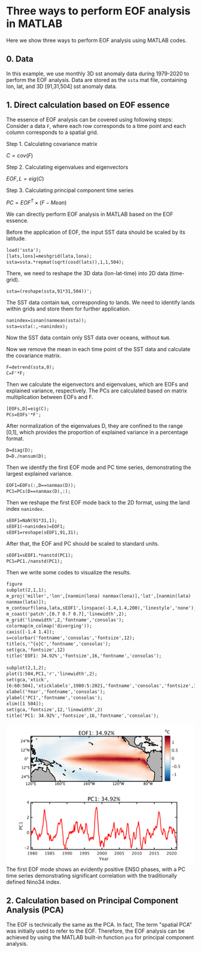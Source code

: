 # Three ways to perform EOF analysis in MATLAB

Here we show three ways to perform EOF analysis using MATLAB codes.

## 0. Data
In this example, we use monthly 3D sst anomaly data during 1979-2020 to perform the EOF analysis. Data are stored as the `ssta` mat file, containing lon, lat, and 3D [91,31,504] sst anomaly data.

## 1. Direct calculation based on EOF essence
The essence of EOF analysis can be covered using following steps:
Consider a data `F`, where each row corresponds to a time point and each column corresponds to a spatial grid.

Step 1. Calculating covariance matrix

$C = cov(F)$

Step 2. Calculating eigenvalues and eigenvectors

$EOF,L=eig(C)$

Step 3. Calculating principal component time series

$PC=EOF^T \times (F-Mean)$

We can directly perform EOF analysis in MATLAB based on the EOF essence.

Before the application of EOF, the input SST data should be scaled by its latitude. 
```
load('ssta');
[lats,lons]=meshgrid(lata,lona);
ssta=ssta.*repmat(sqrt(cosd(lats)),1,1,504);
```
There, we need to reshape the 3D data (lon-lat-time) into 2D data (time-grid).
```
ssta=(reshape(ssta,91*31,504))';
```
The SST data contain `NaN`, corresponding to lands. We need to identify lands within grids and store them for further application.
```
nanindex=isnan(nanmean(ssta));
ssta=ssta(:,~nanindex);
```
Now the SST data contain only SST data over oceans, without `NaN`.

Now we remove the mean in each time point of the SST data and calculate the covariance matrix.
```
F=detrend(ssta,0);
C=F'*F;
```
Then we calculate the eigenvectors and eigenvalues, which are EOFs and explained variance, respectively. The PCs are calculated based on matrix multiplication between EOFs and F.
```
[EOFs,D]=eig(C);
PCs=EOFs'*F';
```
After normalization of the eigenvalues D, they are confined to the range [0,1], which provides the proportion of explained variance in a percentage format.
```
D=diag(D);
D=D./nansum(D);
```
Then we identify the first EOF mode and PC time series, demonstrating the largest explained variance.
```
EOF1=EOFs(:,D==nanmax(D));
PC1=PCs(D==nanmax(D),:);
```
Then we reshape the first EOF mode back to the 2D format, using the land index `nanindex`. 
```
sEOF1=NaN(91*31,1);
sEOF1(~nanindex)=EOF1;
sEOF1=reshape(sEOF1,91,31);
```
After that, the EOF and PC should be scaled to standard units. 
```
sEOF1=sEOF1.*nanstd(PC1);
PC1=PC1./nanstd(PC1);
```
Then we write some codes to visualize the results.
```
figure
subplot(2,1,1);
m_proj('miller','lon',[nanmin(lona) nanmax(lona)],'lat',[nanmin(lata) nanmax(lata)]);
m_contourf(lona,lata,sEOF1',linspace(-1.4,1.4,200),'linestyle','none');
m_coast('patch',[0.7 0.7 0.7],'linewidth',2);
m_grid('linewidth',2,'fontname','consolas');
colormap(m_colmap('diverging'));
caxis([-1.4 1.4]);
s=colorbar('fontname','consolas','fontsize',12);
title(s,'^{o}C','fontname','consolas');
set(gca,'fontsize',12)
title('EOF1: 34.92%','fontsize',16,'fontname','consolas');

subplot(2,1,2);
plot(1:504,PC1,'r','linewidth',2);
set(gca,'xtick',[6:60:504],'xticklabels',1980:5:2021,'fontname','consolas','fontsize',12);
xlabel('Year','fontname','consolas');
ylabel('PC1','fontname','consolas');
xlim([1 504]);
set(gca,'fontsize',12,'linewidth',2)
title('PC1: 34.92%','fontsize',16,'fontname','consolas');
```
![Image text](https://github.com/ZijieZhaoMMHW/Three_EOF/blob/main/EOFessence.png)
The first EOF mode shows an evidently positive ENSO phases, with a PC time series demonstrating significant correlation with the traditionally defined Nino34 index.

## 2. Calculation based on Principal Component Analysis (PCA)
The EOF is technically the same as the PCA. In fact, The term "spatial PCA" was initially used to refer to the EOF. Therefore, the EOF analysis can be achieved by using the MATLAB built-in function `pca` for principal component analysis.


